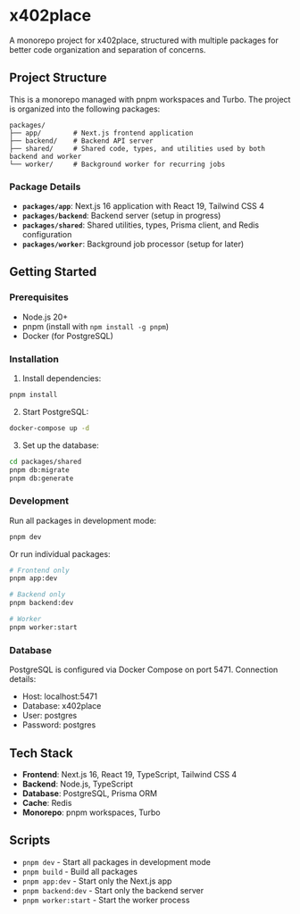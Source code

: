 # x402place

A monorepo project for x402place, structured with multiple packages for better code organization and separation of concerns.

## Project Structure

This is a monorepo managed with pnpm workspaces and Turbo. The project is organized into the following packages:

```
packages/
├── app/        # Next.js frontend application
├── backend/    # Backend API server
├── shared/     # Shared code, types, and utilities used by both backend and worker
└── worker/     # Background worker for recurring jobs
```

### Package Details

- **`packages/app`**: Next.js 16 application with React 19, Tailwind CSS 4
- **`packages/backend`**: Backend server (setup in progress)
- **`packages/shared`**: Shared utilities, types, Prisma client, and Redis configuration
- **`packages/worker`**: Background job processor (setup for later)

## Getting Started

### Prerequisites

- Node.js 20+
- pnpm (install with `npm install -g pnpm`)
- Docker (for PostgreSQL)

### Installation

1. Install dependencies:

```bash
pnpm install
```

2. Start PostgreSQL:

```bash
docker-compose up -d
```

3. Set up the database:

```bash
cd packages/shared
pnpm db:migrate
pnpm db:generate
```

### Development

Run all packages in development mode:

```bash
pnpm dev
```

Or run individual packages:

```bash
# Frontend only
pnpm app:dev

# Backend only
pnpm backend:dev

# Worker
pnpm worker:start
```

### Database

PostgreSQL is configured via Docker Compose on port 5471. Connection details:

- Host: localhost:5471
- Database: x402place
- User: postgres
- Password: postgres

## Tech Stack

- **Frontend**: Next.js 16, React 19, TypeScript, Tailwind CSS 4
- **Backend**: Node.js, TypeScript
- **Database**: PostgreSQL, Prisma ORM
- **Cache**: Redis
- **Monorepo**: pnpm workspaces, Turbo

## Scripts

- `pnpm dev` - Start all packages in development mode
- `pnpm build` - Build all packages
- `pnpm app:dev` - Start only the Next.js app
- `pnpm backend:dev` - Start only the backend server
- `pnpm worker:start` - Start the worker process
